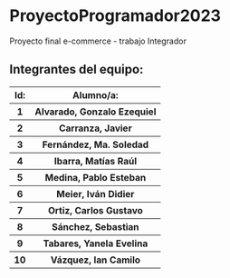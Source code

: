 # ProyectoProgramador2023


Proyecto final e-commerce - trabajo Integrador





## Integrantes del equipo:


  <table style="width: 100%; text-align: center;">
      <tr>
      <th>Id:</th>
      <th>Alumno/a:</th>
    </tr>
    <tr>
      <th>1</th>
      <th>Alvarado, Gonzalo Ezequiel</th>
    </tr>
    <tr>
      <th>2</th>
      <th>Carranza, Javier</th>
    </tr>
    <tr>
      <th>3</th>
      <th>Fernández, Ma. Soledad 
</th>
    </tr>
    <tr>
      <th>4</th>
      <th>Ibarra, Matías Raúl</th>
    </tr>
    <tr>
      <th>5</th>
      <th>Medina, Pablo Esteban</th>
    </tr>
    <tr>
      <th>6</th>
      <th>Meier, Iván Didier</th>
    </tr>
    <tr>
      <th>7</th>
      <th>Ortiz, Carlos Gustavo</th>
    </tr>
    <tr>
      <th>8</th>
      <th>Sánchez, Sebastian</th>
    </tr>
    <tr>
      <th>9</th>
      <th>Tabares, Yanela Evelina</th>
    </tr>
    <tr>
      <th>10</th>
      <th>Vázquez, Ian Camilo</th>
    </tr>
  </table>


